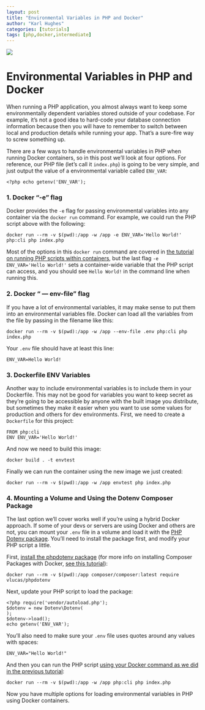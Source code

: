 ```yaml
---
layout: post
title: "Environmental Variables in PHP and Docker"
author: "Karl Hughes"
categories: [tutorials]
tags: [php,docker,intermediate]
---
```


![](https://i.imgur.com/hvB161p.jpg)

# Environmental Variables in PHP and Docker

When running a PHP application, you almost always want to keep some
environmentally dependent variables stored outside of your codebase. For
example, it’s not a good idea to hard-code your database connection information
because then you will have to remember to switch between local and production
details while running your app. That’s a sure-fire way to screw something up.

There are a few ways to handle environmental variables in PHP when running
Docker containers, so in this post we’ll look at four options. For reference,
our PHP file (let’s call it `index.php`) is going to be very simple, and just
output the value of a environmental variable called `ENV_VAR`:

    <?php echo getenv('ENV_VAR');

### 1. Docker “-e” flag

Docker provides the `-e` flag for passing environmental variables into any
container via the `docker run` command. For example, we could run the PHP script
above with the following:

    docker run --rm -v $(pwd):/app -w /app -e ENV_VAR='Hello World!' php:cli php index.php

Most of the options in this `docker run` command are covered in [the tutorial on
running PHP scripts within
containers](https://www.shiphp.com/blog/2017/php-script-in-docker),
but the last flag `-e ENV_VAR='Hello World!'` sets a container-wide variable
that the PHP script can access, and you should see `Hello World!` in the command
line when running this.

### 2. Docker “ — env-file” flag

If you have a lot of environmental variables, it may make sense to put them into
an environmental variables file. Docker can load all the variables from the file
by passing in the filename like this:

    docker run --rm -v $(pwd):/app -w /app --env-file .env php:cli php index.php

Your `.env` file should have at least this line:

    ENV_VAR=Hello World!

### 3. Dockerfile ENV Variables

Another way to include environmental variables is to include them in your
Dockerfile. This may not be good for variables you want to keep secret as
they’re going to be accessible by anyone with the built image you distribute,
but sometimes they make it easier when you want to use some values for
production and others for dev environments. First, we need to create a
`Dockerfile` for this project:

    FROM php:cli
    ENV ENV_VAR='Hello World!'

And now we need to build this image:

    docker build . -t envtest

Finally we can run the container using the new image we just created:

    docker run --rm -v $(pwd):/app -w /app envtest php index.php

### 4. Mounting a Volume and Using the Dotenv Composer Package

The last option we’ll cover works well if you’re using a hybrid Docker approach.
If some of your devs or servers are using Docker and others are not, you can
mount your `.env` file in a volume and load it with the [PHP Dotenv
package](https://github.com/vlucas/phpdotenv). You’ll need to install the
package first, and modify your PHP script a little.

First, [install the phpdotenv
package](https://github.com/vlucas/phpdotenv#installation-with-composer) (for
more info on installing Composer Packages with Docker, [see this
tutorial](https://www.shiphp.com/blog/2017/composer-php-docker)):

    docker run --rm -v $(pwd):/app composer/composer:latest require vlucas/phpdotenv

Next, update your PHP script to load the package:

    <?php require('vendor/autoload.php');
    $dotenv = new Dotenv\Dotenv(
    );
    $dotenv->load();
    echo getenv('ENV_VAR');

You’ll also need to make sure your `.env` file uses quotes around any values
with spaces:

    ENV_VAR="Hello World!"

And then you can run the PHP script [using your Docker command as we did in the
previous
tutorial](https://www.shiphp.com/blog/2017/php-script-in-docker):

    docker run --rm -v $(pwd):/app -w /app php:cli php index.php

Now you have multiple options for loading environmental variables in PHP using
Docker containers.
